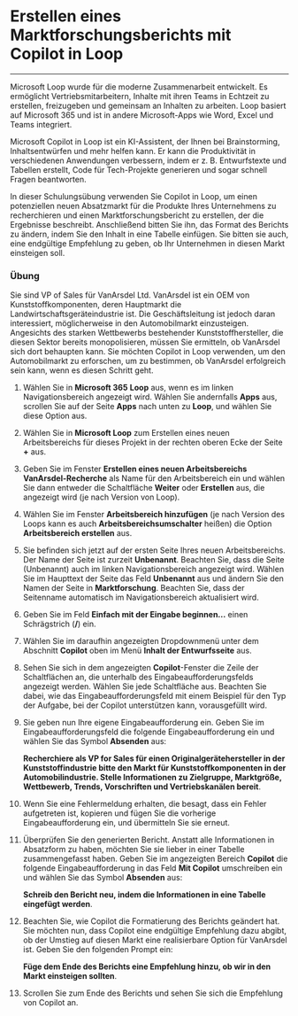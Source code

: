 
# Erstellen eines Marktforschungsberichts mit Copilot in Loop
---
Microsoft Loop wurde für die moderne Zusammenarbeit entwickelt. Es ermöglicht Vertriebsmitarbeitern, Inhalte mit ihren Teams in Echtzeit zu erstellen, freizugeben und gemeinsam an Inhalten zu arbeiten. Loop basiert auf Microsoft 365 und ist in andere Microsoft-Apps wie Word, Excel und Teams integriert.

Microsoft Copilot in Loop ist ein KI-Assistent, der Ihnen bei Brainstorming, Inhaltsentwürfen und mehr helfen kann. Er kann die Produktivität in verschiedenen Anwendungen verbessern, indem er z. B. Entwurfstexte und Tabellen erstellt, Code für Tech-Projekte generieren und sogar schnell Fragen beantworten.

In dieser Schulungsübung verwenden Sie Copilot in Loop, um einen potenziellen neuen Absatzmarkt für die Produkte Ihres Unternehmens zu recherchieren und einen Marktforschungsbericht zu erstellen, der die Ergebnisse beschreibt. Anschließend bitten Sie ihn, das Format des Berichts zu ändern, indem Sie den Inhalt in eine Tabelle einfügen. Sie bitten sie auch, eine endgültige Empfehlung zu geben, ob Ihr Unternehmen in diesen Markt einsteigen soll.

### Übung

Sie sind VP of Sales für VanArsdel Ltd. VanArsdel ist ein OEM von Kunststoffkomponenten, deren Hauptmarkt die Landwirtschaftsgeräteindustrie ist. Die Geschäftsleitung ist jedoch daran interessiert, möglicherweise in den Automobilmarkt einzusteigen. Angesichts des starken Wettbewerbs bestehender Kunststoffhersteller, die diesen Sektor bereits monopolisieren, müssen Sie ermitteln, ob VanArsdel sich dort behaupten kann. Sie möchten Copilot in Loop verwenden, um den Automobilmarkt zu erforschen, um zu bestimmen, ob VanArsdel erfolgreich sein kann, wenn es diesen Schritt geht.

1.  Wählen Sie in **Microsoft 365** **Loop** aus, wenn es im linken Navigationsbereich angezeigt wird. Wählen Sie andernfalls **Apps** aus, scrollen Sie auf der Seite **Apps** nach unten zu **Loop**, und wählen Sie diese Option aus.
2.  Wählen Sie in **Microsoft Loop** zum Erstellen eines neuen Arbeitsbereichs für dieses Projekt in der rechten oberen Ecke der Seite **+** aus.
3.  Geben Sie im Fenster **Erstellen eines neuen Arbeitsbereichs** **VanArsdel-Recherche** als Name für den Arbeitsbereich ein und wählen Sie dann entweder die Schaltfläche **Weiter** oder **Erstellen** aus, die angezeigt wird (je nach Version von Loop).
4.  Wählen Sie im Fenster **Arbeitsbereich hinzufügen** (je nach Version des Loops kann es auch **Arbeitsbereichsumschalter** heißen) die Option **Arbeitsbereich erstellen** aus.
5.  Sie befinden sich jetzt auf der ersten Seite Ihres neuen Arbeitsbereichs. Der Name der Seite ist zurzeit **Unbenannt**. Beachten Sie, dass die Seite (Unbenannt) auch im linken Navigationsbereich angezeigt wird. Wählen Sie im Haupttext der Seite das Feld **Unbenannt** aus und ändern Sie den Namen der Seite in **Marktforschung**. Beachten Sie, dass der Seitenname automatisch im Navigationsbereich aktualisiert wird.
6.  Geben Sie im Feld **Einfach mit der Eingabe beginnen...** einen Schrägstrich (**/**) ein.
7.  Wählen Sie im daraufhin angezeigten Dropdownmenü unter dem Abschnitt **Copilot** oben im Menü **Inhalt der Entwurfsseite** aus.
8.  Sehen Sie sich in dem angezeigten **Copilot**-Fenster die Zeile der Schaltflächen an, die unterhalb des Eingabeaufforderungsfelds angezeigt werden. Wählen Sie jede Schaltfläche aus. Beachten Sie dabei, wie das Eingabeaufforderungsfeld mit einem Beispiel für den Typ der Aufgabe, bei der Copilot unterstützen kann, vorausgefüllt wird.
9.  Sie geben nun Ihre eigene Eingabeaufforderung ein. Geben Sie im Eingabeaufforderungsfeld die folgende Eingabeaufforderung ein und wählen Sie das Symbol **Absenden** aus:
    
    **Recherchiere als VP for Sales für einen Originalgerätehersteller in der Kunststoffindustrie bitte den Markt für Kunststoffkomponenten in der Automobilindustrie. Stelle Informationen zu Zielgruppe, Marktgröße, Wettbewerb, Trends, Vorschriften und Vertriebskanälen bereit**.
10. Wenn Sie eine Fehlermeldung erhalten, die besagt, dass ein Fehler aufgetreten ist, kopieren und fügen Sie die vorherige Eingabeaufforderung ein, und übermitteln Sie sie erneut.
11. Überprüfen Sie den generierten Bericht. Anstatt alle Informationen in Absatzform zu haben, möchten Sie sie lieber in einer Tabelle zusammengefasst haben. Geben Sie im angezeigten Bereich **Copilot** die folgende Eingabeaufforderung in das Feld **Mit Copilot** umschreiben ein und wählen Sie das Symbol **Absenden** aus:
    
    **Schreib den Bericht neu, indem die Informationen in eine Tabelle eingefügt werden**.
12. Beachten Sie, wie Copilot die Formatierung des Berichts geändert hat. Sie möchten nun, dass Copilot eine endgültige Empfehlung dazu abgibt, ob der Umstieg auf diesen Markt eine realisierbare Option für VanArsdel ist. Geben Sie den folgenden Prompt ein:
    
    **Füge dem Ende des Berichts eine Empfehlung hinzu, ob wir in den Markt einsteigen sollten**.
13. Scrollen Sie zum Ende des Berichts und sehen Sie sich die Empfehlung von Copilot an.
